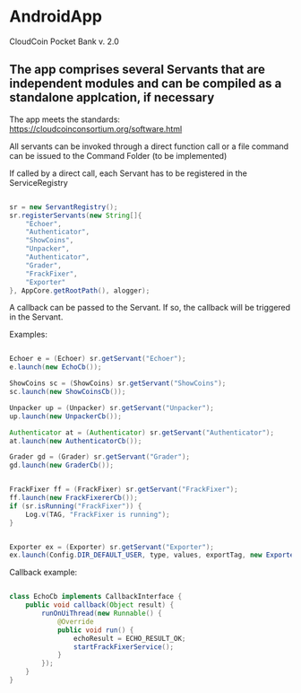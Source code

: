 # AndroidApp

CloudCoin Pocket Bank v. 2.0



## The app comprises several Servants that are independent modules and can be compiled as a standalone applcation, if necessary

The app meets the standards: https://cloudcoinconsortium.org/software.html


All servants can be invoked through a direct function call or a file command can be issued to the Command Folder (to be implemented)

If called by a direct call, each Servant has to be registered in the ServiceRegistry


```java

sr = new ServantRegistry();
sr.registerServants(new String[]{
	"Echoer",
	"Authenticator",
	"ShowCoins",
	"Unpacker",
	"Authenticator",
	"Grader",
	"FrackFixer",		
	"Exporter"
}, AppCore.getRootPath(), alogger);


```

A callback can be passed to the Servant. If so, the callback will be triggered in the Servant.

Examples:

```java

Echoer e = (Echoer) sr.getServant("Echoer");
e.launch(new EchoCb());

ShowCoins sc = (ShowCoins) sr.getServant("ShowCoins");
sc.launch(new ShowCoinsCb());

Unpacker up = (Unpacker) sr.getServant("Unpacker");
up.launch(new UnpackerCb());

Authenticator at = (Authenticator) sr.getServant("Authenticator");
at.launch(new AuthenticatorCb());

Grader gd = (Grader) sr.getServant("Grader");
gd.launch(new GraderCb());


FrackFixer ff = (FrackFixer) sr.getServant("FrackFixer");
ff.launch(new FrackFixererCb());
if (sr.isRunning("FrackFixer")) {
	Log.v(TAG, "FrackFixer is running");
}


Exporter ex = (Exporter) sr.getServant("Exporter");
ex.launch(Config.DIR_DEFAULT_USER, type, values, exportTag, new ExporterCb());


```


Callback example:


```java

class EchoCb implements CallbackInterface {
	public void callback(Object result) {
		runOnUiThread(new Runnable() {
			@Override
			public void run() {
				echoResult = ECHO_RESULT_OK;
				startFrackFixerService();
			}
		});
	}
}

```



